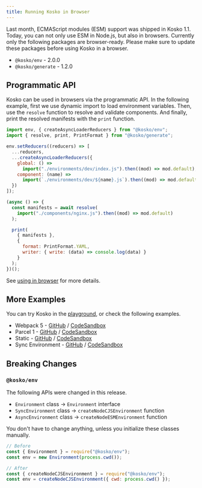 ```yaml
---
title: Running Kosko in Browser
---
```


Last month, ECMAScript modules (ESM) support was shipped in Kosko 1.1. Today, you can not only use ESM in Node.js, but also in browsers. Currently only the following packages are browser-ready. Please make sure to update these packages before using Kosko in a browser.

- `@kosko/env` - 2.0.0
- `@kosko/generate` - 1.2.0

## Programmatic API

Kosko can be used in browsers via the programmatic API. In the following example, first we use dynamic import to load environment variables. Then, use the `resolve` function to resolve and validate components. And finally, print the resolved manifests with the `print` function.

```js
import env, { createAsyncLoaderReducers } from "@kosko/env";
import { resolve, print, PrintFormat } from "@kosko/generate";

env.setReducers((reducers) => [
  ...reducers,
  ...createAsyncLoaderReducers({
    global: () =>
      import("./environments/dev/index.js").then((mod) => mod.default),
    component: (name) =>
      import(`./environments/dev/${name}.js`).then((mod) => mod.default)
  })
]);

(async () => {
  const manifests = await resolve(
    import("./components/nginx.js").then((mod) => mod.default)
  );

  print(
    { manifests },
    {
      format: PrintFormat.YAML,
      writer: { write: (data) => console.log(data) }
    }
  );
})();
```

See [using in browser](/docs/using-in-browser) for more details.

## More Examples

You can try Kosko in the [playground](/play), or check the following examples.

- Webpack 5 - [GitHub](https://github.com/tommy351/kosko/tree/master/examples/web-webpack-5) / [CodeSandbox](https://codesandbox.io/s/github/tommy351/kosko/tree/master/examples/web-webpack-5)
- Parcel 1 - [GitHub](https://github.com/tommy351/kosko/tree/master/examples/web-parcel-1) / [CodeSandbox](https://codesandbox.io/s/github/tommy351/kosko/tree/master/examples/web-parcel-1)
- Static - [GitHub](https://github.com/tommy351/kosko/tree/master/examples/web-static) / [CodeSandbox](https://codesandbox.io/s/github/tommy351/kosko/tree/master/examples/web-static)
- Sync Environment - [GitHub](https://github.com/tommy351/kosko/tree/master/examples/web-sync-environment) / [CodeSandbox](https://codesandbox.io/s/github/tommy351/kosko/tree/master/examples/web-sync-environment)

## Breaking Changes

### `@kosko/env`

The following APIs were changed in this release.

- `Environment` class → `Environment` interface
- `SyncEnvironment` class → `createNodeCJSEnvironment` function
- `AsyncEnvironment` class → `createNodeESMEnvironment` function

You don't have to change anything, unless you initialize these classes manually.

```js
// Before
const { Environment } = require("@kosko/env");
const env = new Environment(process.cwd());

// After
const { createNodeCJSEnvironment } = require("@kosko/env");
const env = createNodeCJSEnvironment({ cwd: process.cwd() });
```
